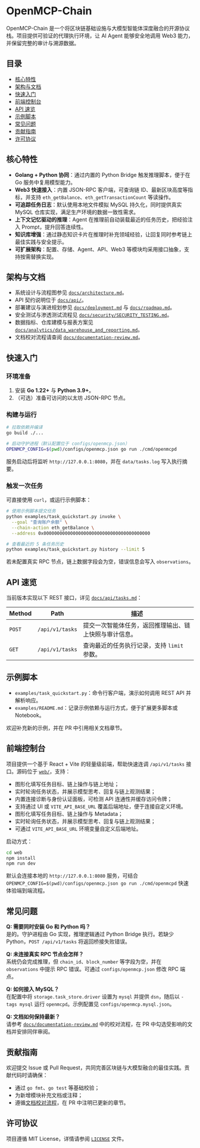 # OpenMCP-Chain

OpenMCP-Chain 是一个将区块链基础设施与大模型智能体深度融合的开源协议栈。项目提供可验证的代理执行环境，让 AI Agent 能够安全地调用 Web3 能力，并保留完整的审计与溯源数据。

## 目录

- [核心特性](#核心特性)
- [架构与文档](#架构与文档)
- [快速入门](#快速入门)
- [前端控制台](#前端控制台)
- [API 速览](#api-速览)
- [示例脚本](#示例脚本)
- [常见问题](#常见问题)
- [贡献指南](#贡献指南)
- [许可协议](#许可协议)

## 核心特性

- **Golang + Python 协同**：通过内置的 Python Bridge 触发推理脚本，便于在 Go 服务中复用模型能力。
- **Web3 快速接入**：内置 JSON-RPC 客户端，可查询链 ID、最新区块高度等指标，并支持 `eth_getBalance`、`eth_getTransactionCount` 等读操作。
- **可追踪任务日志**：默认使用本地文件模拟 MySQL 持久化，同时提供真实 MySQL 仓库实现，满足生产环境的数据一致性需求。
- **上下文记忆驱动的推理**：Agent 在推理前自动装载最近的任务历史，把经验注入 Prompt，提升回答连续性。
- **知识库增强**：通过静态知识卡片在推理时补充领域经验，让回复同时参考链上最佳实践与安全提示。
- **可扩展架构**：配置、存储、Agent、API、Web3 等模块均采用接口抽象，支持按需替换实现。

## 架构与文档

- 系统设计与流程图参见 [`docs/architecture.md`](docs/architecture.md)。
- API 契约说明位于 [`docs/api/`](docs/api/)。
- 部署建议与演进规划参见 [`docs/deployment.md`](docs/deployment.md) 与 [`docs/roadmap.md`](docs/roadmap.md)。
- 安全测试与渗透测试流程见 [`docs/security/SECURITY_TESTING.md`](docs/security/SECURITY_TESTING.md)。
- 数据指标、仓库建模与报表方案见 [`docs/analytics/data_warehouse_and_reporting.md`](docs/analytics/data_warehouse_and_reporting.md)。
- 文档校对流程请查阅 [`docs/documentation-review.md`](docs/documentation-review.md)。

## 快速入门

### 环境准备

1. 安装 **Go 1.22+** 与 **Python 3.9+**。
2. （可选）准备可访问的以太坊 JSON-RPC 节点。

### 构建与运行

```bash
# 拉取依赖并编译
go build ./...

# 启动守护进程（默认配置位于 configs/openmcp.json）
OPENMCP_CONFIG=$(pwd)/configs/openmcp.json go run ./cmd/openmcpd
```

服务启动后将监听 `http://127.0.0.1:8080`，并在 `data/tasks.log` 写入执行摘要。

### 触发一次任务

可直接使用 `curl`，或运行示例脚本：

```bash
# 使用示例脚本提交任务
python examples/task_quickstart.py invoke \
  --goal "查询账户余额" \
  --chain-action eth_getBalance \
  --address 0x0000000000000000000000000000000000000000

# 查看最近的 5 条任务历史
python examples/task_quickstart.py history --limit 5
```

若未配置真实 RPC 节点，链上数据字段会为空，错误信息会写入 `observations`。

## API 速览

当前版本实现以下 REST 接口，详见 [`docs/api/tasks.md`](docs/api/tasks.md)：

| Method | Path | 描述 |
| --- | --- | --- |
| `POST` | `/api/v1/tasks` | 提交一次智能体任务，返回推理输出、链上快照与审计信息。 |
| `GET` | `/api/v1/tasks` | 查询最近的任务执行记录，支持 `limit` 参数。 |

## 示例脚本

- `examples/task_quickstart.py`：命令行客户端，演示如何调用 REST API 并解析响应。
- `examples/README.md`：记录示例依赖与运行方式，便于扩展更多脚本或 Notebook。

欢迎补充新的示例，并在 PR 中引用相关文档章节。

## 前端控制台

项目提供一个基于 React + Vite 的轻量级前端，帮助快速连调 `/api/v1/tasks` 接口。源码位于 [`web/`](web/README.md)，支持：

- 图形化填写任务目标、链上操作与链上地址；
- 实时轮询任务状态，并展示模型思考、回复与链上观测结果；
- 内置连接诊断与身份认证面板，可检测 API 连通性并缓存访问令牌；
- 支持通过 UI 或 `VITE_API_BASE_URL` 覆盖后端地址，便于连接自定义环境。
- 图形化填写任务目标、链上操作与 Metadata；
- 实时轮询任务状态，并展示模型思考、回复与链上观测结果；
- 可通过 `VITE_API_BASE_URL` 环境变量自定义后端地址。

启动方式：

```bash
cd web
npm install
npm run dev
```

默认会连接本地的 `http://127.0.0.1:8080` 服务，可结合 `OPENMCP_CONFIG=$(pwd)/configs/openmcp.json go run ./cmd/openmcpd` 快速体验端到端流程。

## 常见问题

**Q: 需要同时安装 Go 和 Python 吗？**<br>
是的。守护进程由 Go 实现，推理逻辑通过 Python Bridge 执行。若缺少 Python，`POST /api/v1/tasks` 将返回桥接失败错误。

**Q: 未连接真实 RPC 节点会怎样？**<br>
系统仍会完成推理，但 `chain_id`、`block_number` 等字段为空，并在 `observations` 中提示 RPC 错误。可通过 `configs/openmcp.json` 修改 RPC 端点。

**Q: 如何接入 MySQL？**<br>
在配置中将 `storage.task_store.driver` 设置为 `mysql` 并提供 `dsn`，随后以 `-tags mysql` 运行 `openmcpd`。示例配置见 `configs/openmcp.mysql.json`。

**Q: 文档如何保持最新？**<br>
请参考 [`docs/documentation-review.md`](docs/documentation-review.md) 中的校对流程，在 PR 中勾选受影响的文档并安排同伴审阅。

## 贡献指南

欢迎提交 Issue 或 Pull Request，共同完善区块链与大模型融合的最佳实践。贡献代码时请确保：

- 通过 `go fmt`、`go test` 等基础校验；
- 为新增模块补充文档或注释；
- 遵循[文档校对流程](docs/documentation-review.md)，在 PR 中注明已更新的章节。

## 许可协议

项目遵循 MIT License，详情请参阅 [`LICENSE`](LICENSE) 文件。
